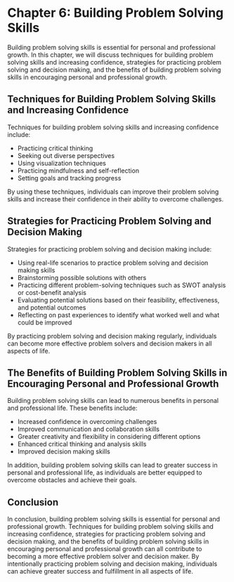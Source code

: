 Chapter 6: Building Problem Solving Skills
==========================================

Building problem solving skills is essential for personal and professional growth. In this chapter, we will discuss techniques for building problem solving skills and increasing confidence, strategies for practicing problem solving and decision making, and the benefits of building problem solving skills in encouraging personal and professional growth.

Techniques for Building Problem Solving Skills and Increasing Confidence
------------------------------------------------------------------------

Techniques for building problem solving skills and increasing confidence include:

* Practicing critical thinking
* Seeking out diverse perspectives
* Using visualization techniques
* Practicing mindfulness and self-reflection
* Setting goals and tracking progress

By using these techniques, individuals can improve their problem solving skills and increase their confidence in their ability to overcome challenges.

Strategies for Practicing Problem Solving and Decision Making
-------------------------------------------------------------

Strategies for practicing problem solving and decision making include:

* Using real-life scenarios to practice problem solving and decision making skills
* Brainstorming possible solutions with others
* Practicing different problem-solving techniques such as SWOT analysis or cost-benefit analysis
* Evaluating potential solutions based on their feasibility, effectiveness, and potential outcomes
* Reflecting on past experiences to identify what worked well and what could be improved

By practicing problem solving and decision making regularly, individuals can become more effective problem solvers and decision makers in all aspects of life.

The Benefits of Building Problem Solving Skills in Encouraging Personal and Professional Growth
-----------------------------------------------------------------------------------------------

Building problem solving skills can lead to numerous benefits in personal and professional life. These benefits include:

* Increased confidence in overcoming challenges
* Improved communication and collaboration skills
* Greater creativity and flexibility in considering different options
* Enhanced critical thinking and analysis skills
* Improved decision making skills

In addition, building problem solving skills can lead to greater success in personal and professional life, as individuals are better equipped to overcome obstacles and achieve their goals.

Conclusion
----------

In conclusion, building problem solving skills is essential for personal and professional growth. Techniques for building problem solving skills and increasing confidence, strategies for practicing problem solving and decision making, and the benefits of building problem solving skills in encouraging personal and professional growth can all contribute to becoming a more effective problem solver and decision maker. By intentionally practicing problem solving and decision making, individuals can achieve greater success and fulfillment in all aspects of life.
